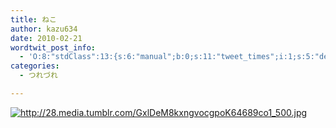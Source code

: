 ```yaml
---
title: ねこ
author: kazu634
date: 2010-02-21
wordtwit_post_info:
  - 'O:8:"stdClass":13:{s:6:"manual";b:0;s:11:"tweet_times";i:1;s:5:"delay";i:0;s:7:"enabled";i:1;s:10:"separation";s:2:"60";s:7:"version";s:3:"3.7";s:14:"tweet_template";b:0;s:6:"status";i:2;s:6:"result";a:0:{}s:13:"tweet_counter";i:2;s:13:"tweet_log_ids";a:1:{i:0;i:5131;}s:9:"hash_tags";a:0:{}s:8:"accounts";a:1:{i:0;s:7:"kazu634";}}'
categories:
  - つれづれ

---
```

<div class="section">
<p>
<a href="http://28.media.tumblr.com/GxlDeM8kxngvocgpoK64689co1_500.jpg" onclick="__gaTracker('send', 'event', 'outbound-article', 'http://28.media.tumblr.com/GxlDeM8kxngvocgpoK64689co1_500.jpg', '');" class="http-image" target="_blank"><img src="http://28.media.tumblr.com/GxlDeM8kxngvocgpoK64689co1_500.jpg" class="http-image" alt="http://28.media.tumblr.com/GxlDeM8kxngvocgpoK64689co1_500.jpg" /></a>
</p>
</div>
